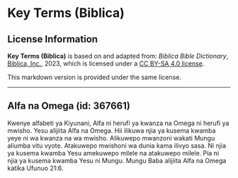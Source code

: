 # Key Terms (Biblica)

## License Information

**Key Terms (Biblica)** is based on and adapted from: _Biblica Bible Dictionary_, [Biblica, Inc.](https://www.biblica.com/), 2023, which is licensed under a [CC BY-SA 4.0 license](https://creativecommons.org/licenses/by-sa/4.0/legalcode.en).

This markdown version is provided under the same license.



--------------------------------

## Alfa na Omega (id: 367661)

Kwenye alfabeti ya Kiyunani, Alfa ni herufi ya kwanza na Omega ni herufi ya mwisho. Yesu alijiita Alfa na Omega. Hii ilikuwa njia ya kusema kwamba yeye ni wa kwanza na wa mwisho. Alikuwepo mwanzoni wakati Mungu aliumba vitu vyote. Atakuwepo mwishoni wa dunia kama ilivyo sasa. Ni njia ya kusema kwamba Yesu amekuwepo milele na atakuwepo milele. Pia ni njia ya kusema kwamba Yesu ni Mungu. Mungu Baba alijiita Alfa na Omega katika Ufunuo 21:6\.


